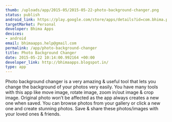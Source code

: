 ```yaml
--- 
thumb: /uploads/app/2015-05/2015-05-22-photo-background-changer.png
status: publish
android_link: https://play.google.com/store/apps/details?id=com.bhima.photobackground
targetMarket: Personal
developer: Bhima Apps
devices: 
- android
email: bhimaapps.help@gmail.com
permalink: /app/photo-background-changer
title: Photo Background Changer
date: 2015-05-22 10:14:00.992164 +00:00
developer_link: http://bhimaapps.blogspot.in/
type: app
---
```


Photo background changer is a very amazing & useful tool that lets you change the background of your photos very easily. You have many tools with this app like move image, rotate image, zoom in/out image & crop image.
Original photo won’t be affected as the app always creates a new one when saved. You can browse photos from your gallery or click a new one and create stunning photos.
Save & share these photos/images with your loved ones & friends.
